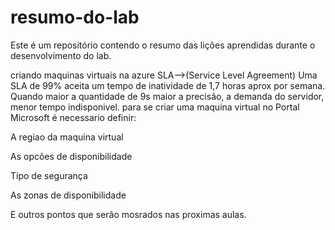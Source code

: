 # resumo-do-lab

Este é um repositório contendo o resumo das lições aprendidas durante o desenvolvimento do lab.

criando maquinas virtuais na azure
SLA-->(Service Level Agreement) Uma SLA de 99% aceita um tempo de inatividade de 1,7 horas aprox por semana. Quando maior a quantidade de 9s maior a precisão, a demanda do servidor, menor tempo indisponivel. para se criar uma maquina virtual no Portal Microsoft é necessario definir:

A regiao da maquina virtual

As opcões de disponibilidade

Tipo de segurança

As zonas de disponibilidade

E outros pontos que serão mosrados nas proximas aulas.
